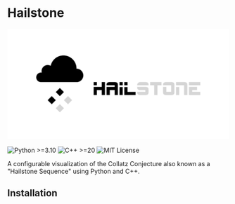 # Hailstone
![HailStone](./public/hailstone_banner.png)

![Python >=3.10](https://img.shields.io/badge/Python-%3E%3D3.10-blue?logo=python&logoColor=white)
![C++ >=20](https://img.shields.io/badge/C%2B%2B-%3E%3D20-00599C?logo=cplusplus&logoColor=white)
![MIT License](https://img.shields.io/badge/license-MIT-green)

A configurable visualization of the Collatz Conjecture also known as a "Hailstone Sequence" using Python and C++.

## Installation
